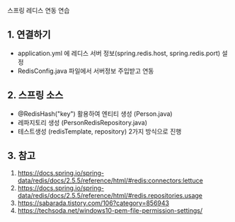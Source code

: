 스프링 레디스 연동 연습

## 1. 연결하기
- application.yml 에 레디스 서버 정보(spring.redis.host, spring.redis.port) 설정
- RedisConfig.java 파일에서 서버정보 주입받고 연동

## 2. 스프링 소스
- @RedisHash("key") 활용하여 엔티티 생성 (Person.java)
- 레파지토리 생성 (PersonRedisRepository.java)
- 테스트생성 (redisTemplate, repository) 2가지 방식으로 진행

## 3. 참고
1. https://docs.spring.io/spring-data/redis/docs/2.5.5/reference/html/#redis:connectors:lettuce
2. https://docs.spring.io/spring-data/redis/docs/2.5.5/reference/html/#redis.repositories.usage
3. https://sabarada.tistory.com/106?category=856943
4. https://techsoda.net/windows10-pem-file-permission-settings/
